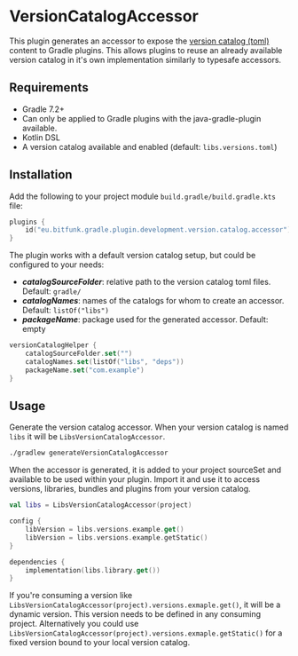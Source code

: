 # VersionCatalogAccessor

This plugin generates an accessor to expose
the [version catalog (toml)](https://docs.gradle.org/current/userguide/platforms.html) content to
Gradle plugins. This allows plugins to reuse an already available version catalog in it's own
implementation similarly to typesafe accessors.

## Requirements

- Gradle 7.2+
- Can only be applied to Gradle plugins with the java-gradle-plugin available.
- Kotlin DSL
- A version catalog available and enabled (default: `libs.versions.toml`)

## Installation

Add the following to your project module `build.gradle/build.gradle.kts` file:

```kotlin
plugins {
    id("eu.bitfunk.gradle.plugin.development.version.catalog.accessor")
}
```

The plugin works with a default version catalog setup, but could be configured to your needs:

- **_catalogSourceFolder_**: relative path to the version catalog toml files. Default: `gradle/`
- **_catalogNames_**: names of the catalogs for whom to create an accessor.
  Default: `listOf("libs")`
- **_packageName_**: package used for the generated accessor. Default: empty

```kotlin
versionCatalogHelper {
    catalogSourceFolder.set("")
    catalogNames.set(listOf("libs", "deps"))
    packageName.set("com.example")
}
```

## Usage

Generate the version catalog accessor. When your version catalog is named `libs` it will
be `LibsVersionCatalogAccessor`.

```bash
./gradlew generateVersionCatalogAccessor
```

When the accessor is generated, it is added to your project sourceSet and available to be used
within your plugin. Import it and use it to access versions, libraries, bundles and plugins from
your version catalog.

```kotlin
val libs = LibsVersionCatalogAccessor(project)

config {
    libVersion = libs.versions.example.get()
    libVersion = libs.versions.example.getStatic()
}

dependencies {
    implementation(libs.library.get())
}
```

If you're consuming a version like `LibsVersionCatalogAccessor(project).versions.exmaple.get()`, it
will be a dynamic version. This version needs to be defined in any consuming project. Alternatively
you could use `LibsVersionCatalogAccessor(project).versions.exmaple.getStatic()` for a fixed version
bound to your local version catalog.
